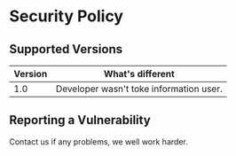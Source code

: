 # Security Policy

## Supported Versions

| Version | What's different                       |
| ------- | ---------------------------------------|
| 1.0     | Developer wasn't toke information user.|

## Reporting a Vulnerability

Contact us if any problems, we well work harder.
